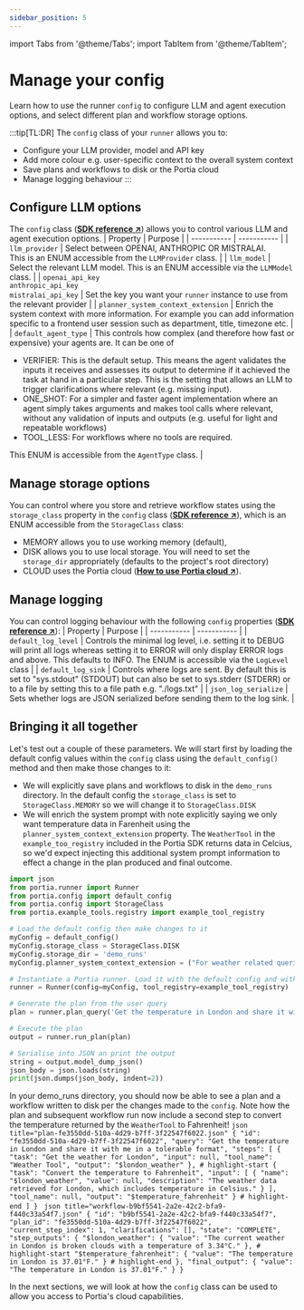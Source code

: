 ```yaml
---
sidebar_position: 5
---
```


import Tabs from '@theme/Tabs';
import TabItem from '@theme/TabItem';

# Manage your config
Learn how to use the runner `config` to configure LLM and agent execution options, and select different plan and workflow storage options.

:::tip[TL:DR]
The `config` class of your `runner` allows you to:
- Configure your LLM provider, model and API key
- Add more colour e.g. user-specific context to the overall system context
- Save plans and workflows to disk or the Portia cloud
- Manage logging behaviour
:::

## Configure LLM options
The `config` class (<a href="/SDK/portia/config" target="_blank">**SDK reference ↗**</a>) allows you to control various LLM and agent execution options.
| Property | Purpose |
| ----------- | ----------- |
| `llm_provider` | Select between OPENAI, ANTHROPIC OR MISTRALAI. <br/>This is an ENUM accessible from the `LLMProvider` class. |
| `llm_model` | Select the relevant LLM model. This is an ENUM accessible via the `LLMModel` class. |
| `openai_api_key`<br/>`anthropic_api_key`<br/>`mistralai_api_key` | Set the key you want your `runner` instance to use from the relevant provider |
| `planner_system_context_extension` | Enrich the system context with more information. For example you can add information specific to a frontend user session such as department, title, timezone etc. |
| `default_agent_type` | This controls how complex (and therefore how fast or expensive) your agents are. It can be one of <ul><li>VERIFIER: This is the default setup. This means the agent validates the inputs it receives and assesses its output to determine if it achieved the task at hand in a particular step. This is the setting that allows an LLM to trigger clarifications where relevant (e.g. missing input).</li><li>ONE_SHOT: For a simpler and faster agent implementation where an agent simply takes arguments and makes tool calls where relevant, without any validation of inputs and outputs (e.g. useful for light and repeatable workflows)</li><li>TOOL_LESS: For workflows where no tools are required.</li></ul>This ENUM is accessible from the `AgentType` class. |

## Manage storage options
You can control where you store and retrieve workflow states using the `storage_class` property in the `config` class (<a href="/SDK/portia/config" target="_blank">**SDK reference ↗**</a>), which is an ENUM accessible from the `StorageClass` class:
- MEMORY allows you to use working memory (default), 
- DISK allows you to use local storage. You will need to set the `storage_dir` appropriately (defaults to the project's root directory)
- CLOUD uses the Portia cloud (<a href="/category/use-portia-cloud" target="_blank">**How to use Portia cloud ↗**</a>).

## Manage logging
You can control logging behaviour with the following `config` properties (<a href="/SDK/portia/config" target="_blank">**SDK reference ↗**</a>):
| Property | Purpose |
| ----------- | ----------- |
| `default_log_level` | Controls the minimal log level, i.e. setting it to DEBUG will print all logs whereas setting it to ERROR will only display ERROR logs and above. This defaults to INFO. The ENUM is accessible via the `LogLevel` class |
| `default_log_sink` | Controls where logs are sent. By default this is set to  "sys.stdout" (STDOUT) but can also be set to  sys.stderr (STDERR) or to a file by setting this to a file path e.g. "./logs.txt" |
| `json_log_serialize` | Sets whether logs are JSON serialized before sending them to the log sink. |

## Bringing it all together
Let's test out a couple of these parameters. We will start first by loading the default config values within the `config` class using the `default_config()` method and then make those changes to it:
- We will explicitly save plans and workflows to disk in the `demo_runs` directory. In the default config the `storage_class` is set to `StorageClass.MEMORY` so we will change it to `StorageClass.DISK`
- We will enrich the system prompt with note explicitly saying we only want temperature data in Farenheit using the `planner_system_context_extension` property. The `WeatherTool` in the `example_too_registry` included in the Portia SDK returns data in Celcius, so we'd expect injecting this additional system prompt information to effect a change in the plan produced and final outcome.

```python title="main.py"
import json
from portia.runner import Runner
from portia.config import default_config
from portia.config import StorageClass
from portia.example_tools.registry import example_tool_registry

# Load the default config then make changes to it
myConfig = default_config()
myConfig.storage_class = StorageClass.DISK
myConfig.storage_dir = 'demo_runs'
myConfig.planner_system_context_extension = ("For weather related queries, use your knowledge to convert to Farenheit where necessary")

# Instantiate a Portia runner. Load it with the default config and with the simple tool above.
runner = Runner(config=myConfig, tool_registry=example_tool_registry)

# Generate the plan from the user query
plan = runner.plan_query('Get the temperature in London and share it with me in a tolerable format')

# Execute the plan
output = runner.run_plan(plan)

# Serialise into JSON an print the output
string = output.model_dump_json()
json_body = json.loads(string)
print(json.dumps(json_body, indent=2))
```

In your demo_runs directory, you should now be able to see a plan and a workflow written to disk per the changes made to the `config`. Note how the plan and subsequent workflow run now include a second step to convert the temperature returned by the `WeatherTool` to Fahrenheit!
<Tabs>
  <TabItem value="plan" label="Generated plan">
    ```json title="plan-fe3550dd-510a-4d29-b7ff-3f22547f6022.json"
    {
        "id": "fe3550dd-510a-4d29-b7ff-3f22547f6022",
        "query": "Get the temperature in London and share it with me in a tolerable format",
        "steps": [
            {
                "task": "Get the weather for London",
                "input": null,
                "tool_name": "Weather Tool",
                "output": "$london_weather"
            },
            # highlight-start
            {
                "task": "Convert the temperature to Fahrenheit",
                "input": [
                    {
                        "name": "$london_weather",
                        "value": null,
                        "description": "The weather data retrieved for London, which includes temperature in Celsius."
                    }
                ],
                "tool_name": null,
                "output": "$temperature_fahrenheit"
            }
            # highlight-end
        ]
    }
    ```
  </TabItem>
    <TabItem value="workflow" label="Workflow in final state" default>
    ```json title="workflow-b9bf5541-2a2e-42c2-bfa9-f440c33a54f7.json"
    {
        "id": "b9bf5541-2a2e-42c2-bfa9-f440c33a54f7",
        "plan_id": "fe3550dd-510a-4d29-b7ff-3f22547f6022",
        "current_step_index": 1,
        "clarifications": [],
        "state": "COMPLETE",
        "step_outputs": {
            "$london_weather": {
                "value": "The current weather in London is broken clouds with a temperature of 3.34°C."
            },
            # highlight-start
            "$temperature_fahrenheit": {
                "value": "The temperature in London is 37.01°F."
            }
            # highlight-end
        },
        "final_output": {
            "value": "The temperature in London is 37.01°F."
        }
    }
    ```
  </TabItem>
</Tabs>

In the next sections, we will look at how the `config` class can be used to allow you access to Portia's cloud capabilities.